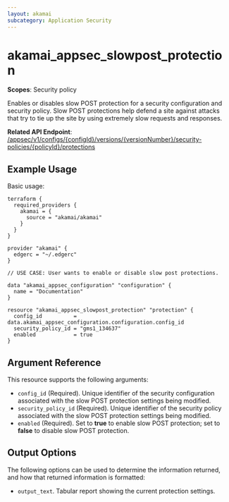 ```yaml
---
layout: akamai
subcategory: Application Security
---
```


# akamai_appsec_slowpost_protection

**Scopes**: Security policy

Enables or disables slow POST protection for a security configuration and security policy. Slow POST protections help defend a site against attacks that try to tie up the site by using extremely slow requests and responses.

**Related API Endpoint**: [/appsec/v1/configs/{configId}/versions/{versionNumber}/security-policies/{policyId}/protections](https://techdocs.akamai.com/application-security/reference/put-policy-protections)

## Example Usage

Basic usage:

```
terraform {
  required_providers {
    akamai = {
      source = "akamai/akamai"
    }
  }
}

provider "akamai" {
  edgerc = "~/.edgerc"
}

// USE CASE: User wants to enable or disable slow post protections.

data "akamai_appsec_configuration" "configuration" {
  name = "Documentation"
}

resource "akamai_appsec_slowpost_protection" "protection" {
  config_id          = data.akamai_appsec_configuration.configuration.config_id
  security_policy_id = "gms1_134637"
  enabled            = true
}
```

## Argument Reference

This resource supports the following arguments:

- `config_id` (Required). Unique identifier of the security configuration associated with the slow POST protection settings being modified.
- `security_policy_id` (Required). Unique identifier of the security policy associated with the slow POST protection settings being modified.
- `enabled` (Required). Set to **true** to enable slow POST protection; set to **false** to disable slow POST protection.

## Output Options

The following options can be used to determine the information returned, and how that returned information is formatted:

- `output_text`. Tabular report showing the current protection settings.